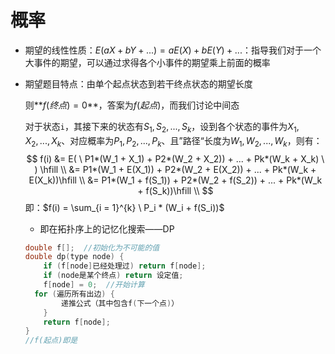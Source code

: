 # 概率

+ 期望的线性性质：$E(aX + bY + ...) = aE(X) + bE(Y) + ...$：指导我们对于一个大事件的期望，可以通过求得各个小事件的期望乘上前面的概率

+ 期望题目特点：由单个起点状态到若干终点状态的期望长度

  则**$f(终点) = 0$**，答案为$f(起点)$，而我们讨论中间态

  对于状态`i`，其接下来的状态有$S_1, S_2, ..., S_k$，设到各个状态的事件为$X_1, X_2, ..., X_k$、对应概率为$P_1, P_2, ..., P_k$、且”路径“长度为$W_1, W_2, ..., W_k$，则有：
  $$
  f(i) &= E( \ P1*(W_1 + X_1) + P2*(W_2 + X_2)) + ... + Pk*(W_k + X_k) \ ) \hfill \\
       &= P1*(W_1 + E(X_1)) + P2*(W_2 + E(X_2)) + ... + Pk*(W_k + E(X_k))\hfill \\
       &= P1*(W_1 + f(S_1)) + P2*(W_2 + f(S_2)) + ... + Pk*(W_k + f(S_k))\hfill \\
  $$
  即：$f(i) = \sum_{i = 1}^{k} \ P_i * (W_i + f(S_i))$

  + 即在拓扑序上的记忆化搜索——DP

  ```c++
  double f[];  //初始化为不可能的值
  double dp(type node) {
      if (f[node]已经处理过) return f[node];
      if (node是某个终点) return 设定值;
      f[node] = 0;  //开始计算
  	for (遍历所有出边) {
          递推公式（其中包含f(下一个点)）
      }
      return f[node];
  }
  //f(起点)即是
  ```

